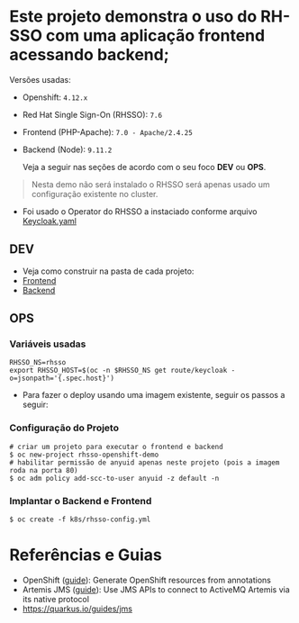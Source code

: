 # Este projeto demonstra o uso do RH-SSO com uma aplicação frontend acessando backend;

  Versões usadas:
* Openshift: `4.12.x`
* Red Hat Single Sign-On (RHSSO): `7.6`
* Frontend (PHP-Apache): `7.0 - Apache/2.4.25`
* Backend (Node): `9.11.2`

  Veja a seguir nas seções de acordo com o seu foco **DEV** ou **OPS**. 
  
> Nesta demo não será instalado o RHSSO será apenas usado um configuração existente no cluster.
* Foi usado o Operator do RHSSO a instaciado conforme arquivo [Keycloak.yaml](keycloak/sso.yaml)


## DEV

* Veja como construir na pasta de cada projeto:
* [Frontend](frontend/README.md)
* [Backend](backend/README.md)

## OPS

### Variáveis usadas
```shell
RHSSO_NS=rhsso
export RHSSO_HOST=$(oc -n $RHSSO_NS get route/keycloak -o=jsonpath='{.spec.host}')
```

* Para fazer o deploy usando uma imagem existente, seguir os passos a seguir:

### Configuração do Projeto

```shell
# criar um projeto para executar o frontend e backend
$ oc new-project rhsso-openshift-demo
# habilitar permissão de anyuid apenas neste projeto (pois a imagem roda na porta 80)
$ oc adm policy add-scc-to-user anyuid -z default -n 
```

### Implantar o Backend e Frontend
```shell
$ oc create -f k8s/rhsso-config.yml
```

# Referências e Guias

- OpenShift ([guide](https://quarkus.io/guides/deploying-to-openshift)): Generate OpenShift resources from annotations
- Artemis JMS ([guide](https://quarkiverse.github.io/quarkiverse-docs/quarkus-artemis/dev/index.html)): Use JMS APIs to connect to ActiveMQ Artemis via its native protocol
- https://quarkus.io/guides/jms 
